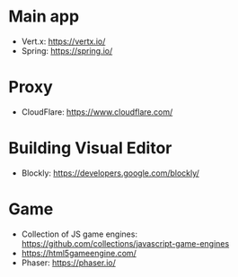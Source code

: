 # Main app
- Vert.x: https://vertx.io/
- Spring: https://spring.io/

# Proxy
- CloudFlare: https://www.cloudflare.com/

# Building Visual Editor
- Blockly: https://developers.google.com/blockly/

# Game
- Collection of JS game engines: https://github.com/collections/javascript-game-engines
- https://html5gameengine.com/
- Phaser: https://phaser.io/
